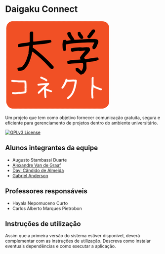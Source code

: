 # Daigaku Connect

![](https://github.com/ICEI-PUC-Minas-PMGCC-TI/daigaku-connect/blob/main/source/logo.png?raw=true)

Um projeto que tem como objetivo fornecer comunicação gratuita, segura e eficiente para gerenciamento de projetos dentro do ambiente universitário.

[![GPLv3 License](https://img.shields.io/badge/License-GPL%20v3-yellow.svg)](https://www.gnu.org/licenses/gpl-3.0.en.html) 

## Alunos integrantes da equipe

* Augusto Stambassi Duarte  
* [Alexandre Van de Graaf](https://github.com/Fan77asyy)
* [Davi Cândido de Almeida](https://github.com/DaviKandido)
* [Gabriel Anderson](https://github.com/gonafritas)

   
## Professores responsáveis

* Hayala Nepomuceno Curto
* Carlos Alberto Marques Pietrobon

## Instruções de utilização

Assim que a primeira versão do sistema estiver disponível, deverá complementar com as instruções de utilização. Descreva como instalar eventuais dependências e como executar a aplicação.
